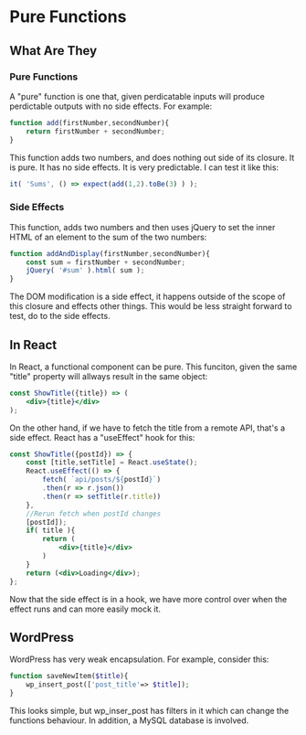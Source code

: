 # Pure Functions

## What Are They

### Pure Functions

A "pure" function is one that, given perdicatable inputs will produce perdictable outputs with no side effects. For example:

```js
function add(firstNumber,secondNumber){
    return firstNumber + secondNumber;
}
```

This function adds two numbers, and does nothing out side of its closure. It is pure. It has no side effects. It is very predictable. I can test it like this:

```js
it( 'Sums', () => expect(add(1,2).toBe(3) ) );
```

### Side Effects

This function, adds two numbers and then uses jQuery to set the inner HTML of an element to the sum of the two numbers:

```js
function addAndDisplay(firstNumber,secondNumber){
    const sum = firstNumber + secondNumber;
    jQuery( '#sum' ).html( sum );
}
```

The DOM modification is a side effect, it happens outside of the scope of this closure and effects other things. This would be less straight forward to test, do to the side effects.

## In React

In React, a functional component can be pure. This funciton, given the same "title" property will allways result in the same object:

```jsx
const ShowTitle({title}) => (
    <div>{title}</div>
);
```

On the other hand, if we have to fetch the title from a remote API, that's a side effect. React has a "useEffect" hook for this:

```jsx
const ShowTitle({postId}) => {
    const [title,setTitle] = React.useState();
    React.useEffect(() => {
        fetch( `api/posts/${postId}`)
        .then(r => r.json())
        .then(r => setTitle(r.title))
    },
    //Rerun fetch when postId changes
    [postId]);
    if( title ){
        return (
            <div>{title}</div>
        )
    }
    return (<div>Loading</div>);
};
```

Now that the side effect is in a hook, we have more control over when the effect runs and can more easily mock it.

## WordPress

WordPress has very weak encapsulation. For example, consider this:

```php
function saveNewItem($title){
    wp_insert_post(['post_title'=> $title]);
}
``` 
This looks simple, but wp_inser_post has filters in it which can change the functions behaviour. In addition, a MySQL database is involved.

